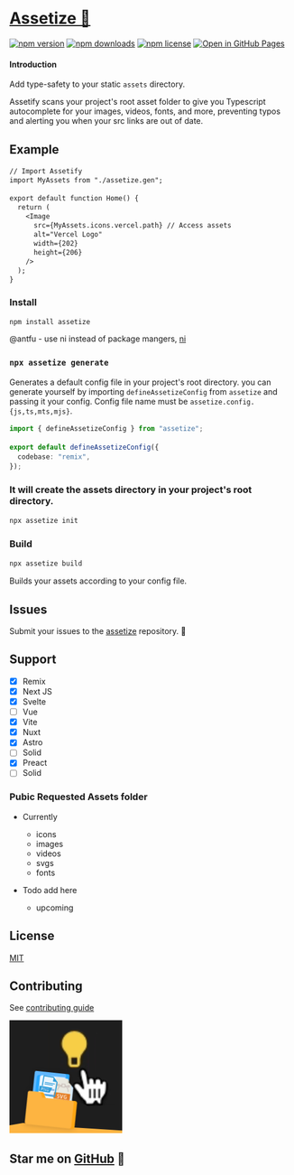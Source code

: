 # [Assetize 🎨](https://npmjs.com/package/assetize)

[![npm version](https://img.shields.io/npm/v/assetize.svg)](https://www.npmjs.com/package/assetize)
[![npm downloads](https://img.shields.io/npm/dm/assetize.svg)](https://www.npmjs.com/package/assetize)
[![npm license](https://img.shields.io/npm/l/assetize.svg)](https://www.npmjs.com/package/assetize)
[![Open in GitHub Pages](https://img.shields.io/static/v1?label=GitHub&message=assetize&color=blue&style=flat-square)](https://github.com/broisnischal/assetize)

<!-- [![GitHub release](https://img.shields.io/github/release/assetize/assetize.svg)](https://github.com/assetize/assetize/releases) -->

#### Introduction

Add type-safety to your static `assets` directory.

Assetify scans your project's root asset folder to give you Typescript autocomplete for your images, videos, fonts, and more, preventing typos and alerting you when your src links are out of date.

## Example

```tsx
// Import Assetify
import MyAssets from "./assetize.gen";

export default function Home() {
  return (
    <Image
      src={MyAssets.icons.vercel.path} // Access assets
      alt="Vercel Logo"
      width={202}
      height={206}
    />
  );
}
```

### Install

```
npm install assetize
```

@antfu - use ni instead of package mangers, [ni](https://github.com/antfu/ni)

### `npx assetize generate`

Generates a default config file in your project's root directory. you can generate yourself by importing `defineAssetizeConfig` from `assetize` and passing it your config. Config file name must be `assetize.config.{js,ts,mts,mjs}`.

```ts
import { defineAssetizeConfig } from "assetize";

export default defineAssetizeConfig({
  codebase: "remix",
});
```

### It will create the assets directory in your project's root directory.

```bash
npx assetize init
```

### Build

```sh
npx assetize build
```

Builds your assets according to your config file.

## Issues

Submit your issues to the [assetize](https://github.com/broisnischal/assetize/issues) repository. 🤖

## Support

- [x] Remix
- [x] Next JS
- [x] Svelte
- [ ] Vue
- [x] Vite
- [x] Nuxt
- [x] Astro
- [ ] Solid
- [x] Preact
- [ ] Solid

### Pubic Requested Assets folder

- Currently

  - icons
  - images
  - videos
  - svgs
  - fonts

- Todo add here
  - upcoming

## License

[MIT](https://github.com/broisnischal/assetize/blob/master/LICENSE)

## Contributing

See [contributing guide](https://github.com/broisnischal/assetize/blob/master/CONTRIBUTING.md)

![Assetify logo](./assetize.png)

## Star me on [GitHub](https://github.com/broisnischal/assetize) 🌟
